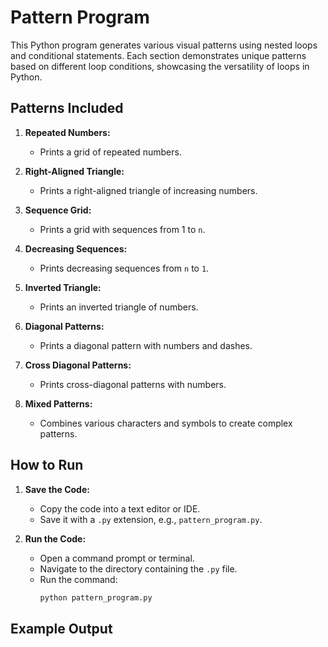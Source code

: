 
# Pattern Program

This Python program generates various visual patterns using nested loops and conditional statements. Each section demonstrates unique patterns based on different loop conditions, showcasing the versatility of loops in Python.

## Patterns Included

1. **Repeated Numbers:**
    - Prints a grid of repeated numbers.

2. **Right-Aligned Triangle:**
    - Prints a right-aligned triangle of increasing numbers.

3. **Sequence Grid:**
    - Prints a grid with sequences from 1 to `n`.

4. **Decreasing Sequences:**
    - Prints decreasing sequences from `n` to `1`.

5. **Inverted Triangle:**
    - Prints an inverted triangle of numbers.

6. **Diagonal Patterns:**
    - Prints a diagonal pattern with numbers and dashes.

7. **Cross Diagonal Patterns:**
    - Prints cross-diagonal patterns with numbers.

8. **Mixed Patterns:**
    - Combines various characters and symbols to create complex patterns.

## How to Run

1. **Save the Code:**
    - Copy the code into a text editor or IDE.
    - Save it with a `.py` extension, e.g., `pattern_program.py`.

2. **Run the Code:**
    - Open a command prompt or terminal.
    - Navigate to the directory containing the `.py` file.
    - Run the command:
      ```sh
      python pattern_program.py
      ```

## Example Output

